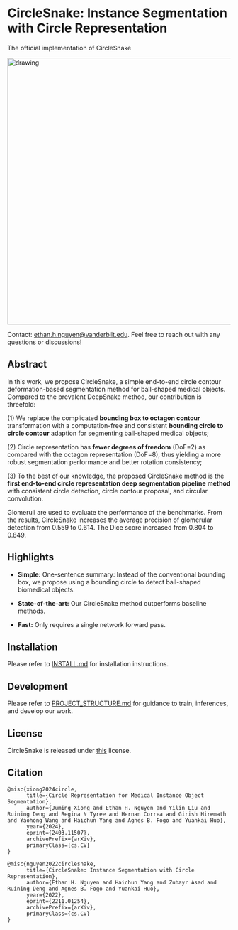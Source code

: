 # CircleSnake: Instance Segmentation with Circle Representation
The official implementation of CircleSnake

[//]: # (![]&#40;docs/fig1.png&#41;)
<img src="docs/fig1.png" alt="drawing" width="600"/>

Contact: [ethan.h.nguyen@vanderbilt.edu](mailto:ethan.h.nguyen@vanderbilt.edu). Feel free to reach out with any questions or discussions!  

## Abstract
In this work, we propose CircleSnake, a simple end-to-end circle contour deformation-based segmentation method for ball-shaped medical objects. Compared to the prevalent DeepSnake method, our contribution is threefold: 

(1) We replace the complicated **bounding box to octagon contour** transformation with a computation-free and consistent **bounding circle to circle contour** adaption for segmenting ball-shaped medical objects; 

(2) Circle representation has **fewer degrees of freedom** (DoF=2) as compared with the octagon representation (DoF=8), thus yielding a more robust segmentation performance and better rotation consistency; 

(3) To the best of our knowledge, the proposed CircleSnake method is the **first end-to-end circle representation deep segmentation pipeline method** with consistent circle detection, circle contour proposal, and circular convolution. 

Glomeruli are used to evaluate the performance of the benchmarks. From the results, CircleSnake increases the average precision of glomerular detection from 0.559 to 0.614. The Dice score increased from 0.804 to 0.849.

## Highlights 

- **Simple:** One-sentence summary: Instead of the conventional bounding box, we propose using a bounding circle to detect ball-shaped biomedical objects.

- **State-of-the-art:** Our CircleSnake method outperforms baseline methods.

- **Fast:** Only requires a single network forward pass.

## Installation

Please refer to [INSTALL.md](docs/INSTALL.md) for installation instructions.

## Development

Please refer to [PROJECT_STRUCTURE.md](docs/PROJECT_STRUCTURE.md) for guidance to train, inferences, and develop our work.

## License

CircleSnake is released under [this](LICENSE) license.

## Citation
~~~
@misc{xiong2024circle,
      title={Circle Representation for Medical Instance Object Segmentation}, 
      author={Juming Xiong and Ethan H. Nguyen and Yilin Liu and Ruining Deng and Regina N Tyree and Hernan Correa and Girish Hiremath and Yaohong Wang and Haichun Yang and Agnes B. Fogo and Yuankai Huo},
      year={2024},
      eprint={2403.11507},
      archivePrefix={arXiv},
      primaryClass={cs.CV}
}

@misc{nguyen2022circlesnake,
      title={CircleSnake: Instance Segmentation with Circle Representation}, 
      author={Ethan H. Nguyen and Haichun Yang and Zuhayr Asad and Ruining Deng and Agnes B. Fogo and Yuankai Huo},
      year={2022},
      eprint={2211.01254},
      archivePrefix={arXiv},
      primaryClass={cs.CV}
}
~~~
